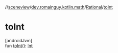 //[sceneview](../../../index.md)/[dev.romainguy.kotlin.math](../index.md)/[Rational](index.md)/[toInt](to-int.md)

# toInt

[androidJvm]\
fun [toInt](to-int.md)(): [Int](https://kotlinlang.org/api/latest/jvm/stdlib/kotlin/-int/index.html)
